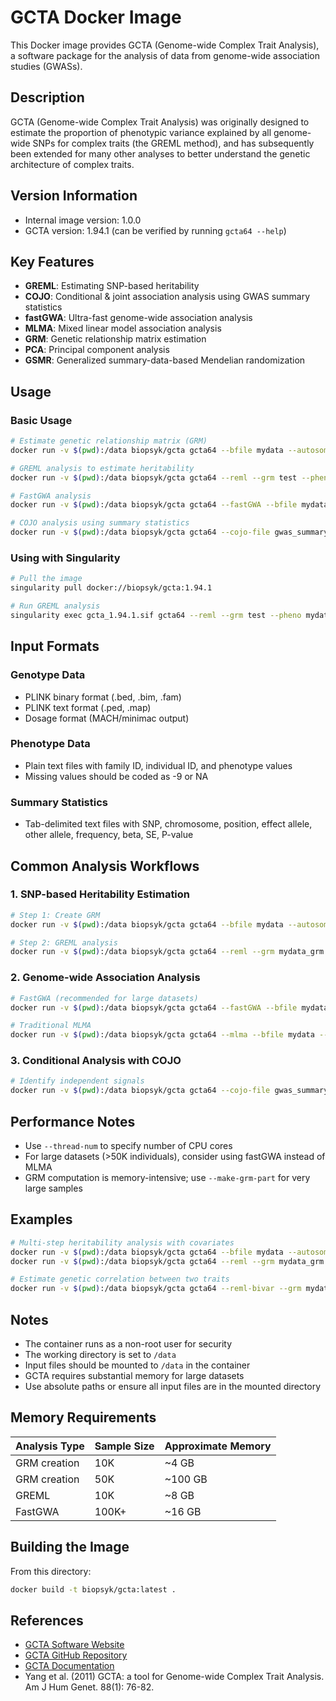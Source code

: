 # GCTA Docker Image

This Docker image provides GCTA (Genome-wide Complex Trait Analysis), a software package for the analysis of data from genome-wide association studies (GWASs).

## Description

GCTA (Genome-wide Complex Trait Analysis) was originally designed to estimate the proportion of phenotypic variance explained by all genome-wide SNPs for complex traits (the GREML method), and has subsequently been extended for many other analyses to better understand the genetic architecture of complex traits.

## Version Information

- Internal image version: 1.0.0
- GCTA version: 1.94.1 (can be verified by running `gcta64 --help`)

## Key Features

- **GREML**: Estimating SNP-based heritability
- **COJO**: Conditional & joint association analysis using GWAS summary statistics
- **fastGWA**: Ultra-fast genome-wide association analysis
- **MLMA**: Mixed linear model association analysis
- **GRM**: Genetic relationship matrix estimation
- **PCA**: Principal component analysis
- **GSMR**: Generalized summary-data-based Mendelian randomization

## Usage

### Basic Usage

```bash
# Estimate genetic relationship matrix (GRM)
docker run -v $(pwd):/data biopsyk/gcta gcta64 --bfile mydata --autosome --make-grm --out test

# GREML analysis to estimate heritability
docker run -v $(pwd):/data biopsyk/gcta gcta64 --reml --grm test --pheno mydata.phen --out test

# FastGWA analysis
docker run -v $(pwd):/data biopsyk/gcta gcta64 --fastGWA --bfile mydata --pheno mydata.phen --out fastgwa_result

# COJO analysis using summary statistics
docker run -v $(pwd):/data biopsyk/gcta gcta64 --cojo-file gwas_summary.txt --ref-ld-chr ld_ref --out cojo_result
```

### Using with Singularity

```bash
# Pull the image
singularity pull docker://biopsyk/gcta:1.94.1

# Run GREML analysis
singularity exec gcta_1.94.1.sif gcta64 --reml --grm test --pheno mydata.phen --out test
```

## Input Formats

### Genotype Data
- PLINK binary format (.bed, .bim, .fam)
- PLINK text format (.ped, .map)
- Dosage format (MACH/minimac output)

### Phenotype Data
- Plain text files with family ID, individual ID, and phenotype values
- Missing values should be coded as -9 or NA

### Summary Statistics
- Tab-delimited text files with SNP, chromosome, position, effect allele, other allele, frequency, beta, SE, P-value

## Common Analysis Workflows

### 1. SNP-based Heritability Estimation

```bash
# Step 1: Create GRM
docker run -v $(pwd):/data biopsyk/gcta gcta64 --bfile mydata --autosome --maf 0.01 --make-grm --out mydata_grm

# Step 2: GREML analysis
docker run -v $(pwd):/data biopsyk/gcta gcta64 --reml --grm mydata_grm --pheno mydata.phen --out heritability_result
```

### 2. Genome-wide Association Analysis

```bash
# FastGWA (recommended for large datasets)
docker run -v $(pwd):/data biopsyk/gcta gcta64 --fastGWA --bfile mydata --pheno mydata.phen --thread-num 4 --out gwas_result

# Traditional MLMA
docker run -v $(pwd):/data biopsyk/gcta gcta64 --mlma --bfile mydata --grm mydata_grm --pheno mydata.phen --out mlma_result
```

### 3. Conditional Analysis with COJO

```bash
# Identify independent signals
docker run -v $(pwd):/data biopsyk/gcta gcta64 --cojo-file gwas_summary.ma --ref-ld-chr reference_data --cojo-slct --out cojo_signals
```

## Performance Notes

- Use `--thread-num` to specify number of CPU cores
- For large datasets (>50K individuals), consider using fastGWA instead of MLMA
- GRM computation is memory-intensive; use `--make-grm-part` for very large samples

## Examples

```bash
# Multi-step heritability analysis with covariates
docker run -v $(pwd):/data biopsyk/gcta gcta64 --bfile mydata --autosome --maf 0.01 --make-grm --out mydata_grm
docker run -v $(pwd):/data biopsyk/gcta gcta64 --reml --grm mydata_grm --pheno mydata.phen --qcovar pcs.txt --out h2_with_pcs

# Estimate genetic correlation between two traits
docker run -v $(pwd):/data biopsyk/gcta gcta64 --reml-bivar --grm mydata_grm --pheno two_traits.phen --out genetic_correlation
```

## Notes

- The container runs as a non-root user for security
- The working directory is set to `/data`
- Input files should be mounted to `/data` in the container
- GCTA requires substantial memory for large datasets
- Use absolute paths or ensure all input files are in the mounted directory

## Memory Requirements

| Analysis Type | Sample Size | Approximate Memory |
|---------------|-------------|-------------------|
| GRM creation | 10K | ~4 GB |
| GRM creation | 50K | ~100 GB |
| GREML | 10K | ~8 GB |
| FastGWA | 100K+ | ~16 GB |

## Building the Image

From this directory:

```bash
docker build -t biopsyk/gcta:latest .
```

## References

- [GCTA Software Website](https://yanglab.westlake.edu.cn/software/gcta/)
- [GCTA GitHub Repository](https://github.com/jianyangqt/gcta)
- [GCTA Documentation](https://yanglab.westlake.edu.cn/software/gcta/index.html)
- Yang et al. (2011) GCTA: a tool for Genome-wide Complex Trait Analysis. Am J Hum Genet. 88(1): 76-82. 